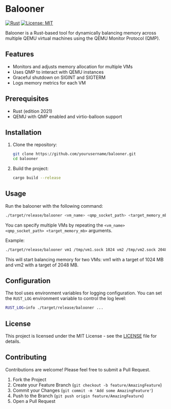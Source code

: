 # Balooner

[![Rust](https://github.com/yourusername/balooner/workflows/Rust/badge.svg)](https://github.com/yourusername/balooner/actions)
[![License: MIT](https://img.shields.io/badge/License-MIT-yellow.svg)](https://opensource.org/licenses/MIT)

Balooner is a Rust-based tool for dynamically balancing memory across multiple QEMU virtual machines using the QEMU Monitor Protocol (QMP).

## Features

- Monitors and adjusts memory allocation for multiple VMs
- Uses QMP to interact with QEMU instances
- Graceful shutdown on SIGINT and SIGTERM
- Logs memory metrics for each VM

## Prerequisites

- Rust (edition 2021)
- QEMU with QMP enabled and virtio-balloon support

## Installation

1. Clone the repository:
   ```sh
   git clone https://github.com/yourusername/balooner.git
   cd balooner
   ```

2. Build the project:
   ```sh
   cargo build --release
   ```

## Usage

Run the balooner with the following command:

```sh
./target/release/balooner <vm_name> <qmp_socket_path> <target_memory_mb> ...
```

You can specify multiple VMs by repeating the `<vm_name> <qmp_socket_path> <target_memory_mb>` arguments.

Example:
```sh
./target/release/balooner vm1 /tmp/vm1.sock 1024 vm2 /tmp/vm2.sock 2048
```

This will start balancing memory for two VMs: vm1 with a target of 1024 MB and vm2 with a target of 2048 MB.

## Configuration

The tool uses environment variables for logging configuration. You can set the `RUST_LOG` environment variable to control the log level:

```sh
RUST_LOG=info ./target/release/balooner ...
```

## License

This project is licensed under the MIT License - see the [LICENSE](LICENSE) file for details.

## Contributing

Contributions are welcome! Please feel free to submit a Pull Request.

1. Fork the Project
2. Create your Feature Branch (`git checkout -b feature/AmazingFeature`)
3. Commit your Changes (`git commit -m 'Add some AmazingFeature'`)
4. Push to the Branch (`git push origin feature/AmazingFeature`)
5. Open a Pull Request
